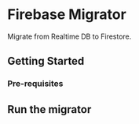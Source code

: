# Firebase Migrator

Migrate from Realtime DB to Firestore.

## Getting Started

### Pre-requisites

## Run the migrator

<!-- TODO: -->

